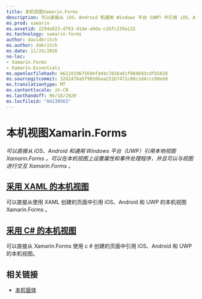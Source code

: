 ```yaml
---
title: 本机视图Xamarin.Forms
description: 可以直接从 iOS、Android 和通用 Windows 平台（UWP）中引用 iOS、Android 和（UWP）， Xamarin.Forms 并且可以与视图进行交互 Xamarin.Forms 。
ms.prod: xamarin
ms.assetid: 2294a023-d763-41de-a9da-c2bfc239a132
ms.technology: xamarin-forms
author: davidbritch
ms.author: dabritch
ms.date: 11/24/2016
no-loc:
- Xamarin.Forms
- Xamarin.Essentials
ms.openlocfilehash: b622d19675694f4d4c7816a81f969b93cdfb5828
ms.sourcegitcommit: 32d2476a5f9016baa231b7471c88c1d4ccc08eb8
ms.translationtype: MT
ms.contentlocale: zh-CN
ms.lasthandoff: 06/18/2020
ms.locfileid: "84139563"
---
```

# <a name="native-views-in-xamarinforms"></a>本机视图Xamarin.Forms

_可以直接从 iOS、Android 和通用 Windows 平台（UWP）引用本地视图 Xamarin.Forms 。可以在本机视图上设置属性和事件处理程序，并且可以与视图进行交互 Xamarin.Forms 。_

## <a name="native-views-in-xaml"></a>[采用 XAML 的本机视图](xaml.md)

可以直接从使用 XAML 创建的页面中引用 iOS、Android 和 UWP 的本机视图 Xamarin.Forms 。

## <a name="native-views-in-c"></a>[采用 C# 的本机视图](code.md)

可以直接从 Xamarin.Forms 使用 c # 创建的页面中引用 iOS、Android 和 UWP 的本机视图。

## <a name="related-links"></a>相关链接

- [本机窗体](~/xamarin-forms/platform/native-forms.md)
